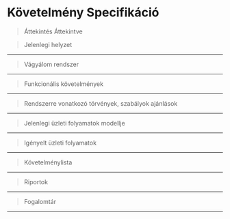 # Követelmény Specifikáció
>Áttekintés
Áttekintve

>Jelenlegi helyzet
---

>Vágyálom rendszer
---

>Funkcionális követelmények
---

>Rendszerre vonatkozó törvények, szabályok ajánlások
---

>Jelenlegi üzleti folyamatok modellje
---

>Igényelt üzleti folyamatok
---

>Követelménylista
---

>Riportok
---

>Fogalomtár
---